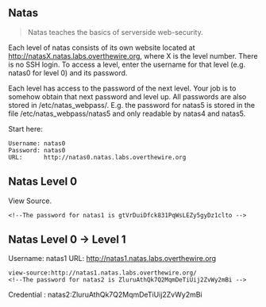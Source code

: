 ## Natas

> Natas teaches the basics of serverside web-security.

Each level of natas consists of its own website located at http://natasX.natas.labs.overthewire.org, where X is the level number. There is no SSH login. To access a level, enter the username for that level (e.g. natas0 for level 0) and its password.

Each level has access to the password of the next level. Your job is to somehow obtain that next password and level up. All passwords are also stored in /etc/natas_webpass/. E.g. the password for natas5 is stored in the file /etc/natas_webpass/natas5 and only readable by natas4 and natas5.

Start here:

```
Username: natas0
Password: natas0
URL:      http://natas0.natas.labs.overthewire.org
```

## Natas Level 0

View Source.

```
<!--The password for natas1 is gtVrDuiDfck831PqWsLEZy5gyDz1clto -->
```

## Natas Level 0 → Level 1

Username: natas1
URL:      http://natas1.natas.labs.overthewire.org


```
view-source:http://natas1.natas.labs.overthewire.org/
<!--The password for natas2 is ZluruAthQk7Q2MqmDeTiUij2ZvWy2mBi -->
```

Credential : natas2:ZluruAthQk7Q2MqmDeTiUij2ZvWy2mBi

